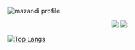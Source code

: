 ![mazandi profile](http://mazandi.herokuapp.com/api?handle={jike246}&theme=warm)

<div align="center">
<img src="https://img.shields.io/badge/Python-FFD43B?style=flat-square&logo=Python&logoColor=#306998"/>
<img src="http://mazandi.herokuapp.com/api?handle={jike246}&theme=warm"/>
</div>


[![Top Langs](https://github-readme-stats.vercel.app/api/top-langs/?username=SuhyungK)](https://github.com/SuhyungK/github-readme-stats)
